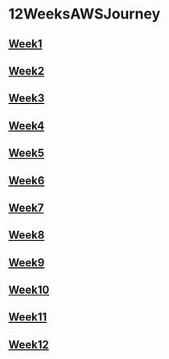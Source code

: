 # 12WeeksAWSJourney
## [Week1](wk1/README.md)
## [Week2](wk2/README.md)
## [Week3](wk3/README.md)
## [Week4](wk4/README.md)
## [Week5](wk5/README.md)
## [Week6](wk6/README.md)
## [Week7](wk7/README.md)
## [Week8](wk8/README.md)
## [Week9](wk9/README.md)
## [Week10](wk10/README.md)
## [Week11](wk11/README.md)
## [Week12](wk12/README.md)
